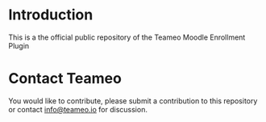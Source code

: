 # Introduction 
This is a the official public repository of the Teameo Moodle Enrollment Plugin

# Contact Teameo
You would like to contribute, please submit a contribution to this repository or contact info@teameo.io for discussion.